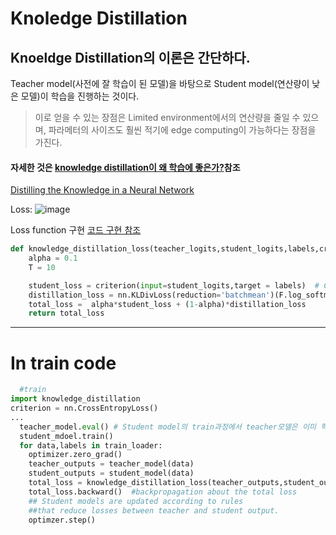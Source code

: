 #  Knoledge Distillation 
## Knoeldge Distillation의 이론은 간단하다.
Teacher model(사전에 잘 학습이 된 모델)을 바탕으로 Student model(연산량이 낮은 모델)이 학습을 진행하는 것이다.
> 이로 얻을 수 있는 장점은 Limited environment에서의 연산량을 줄일 수 있으며, 파라메터의 사이즈도 훨씬 적기에 edge computing이 가능하다는 장점을 가진다. 
#### 자세한 것은 [knowledge distillation이 왜 학습에 좋은가?](https://www.microsoft.com/en-us/research/blog/three-mysteries-in-deep-learning-ensemble-knowledge-distillation-and-self-distillation/)참조
[Distilling the Knowledge in a Neural Network](https://arxiv.org/abs/1503.02531)

Loss: ![image](https://user-images.githubusercontent.com/45085563/207545304-c8b30b4f-a63e-45e4-ad1f-57fff6a984bd.png)  

Loss function 구현  [코드 구현 참조](https://re-code-cord.tistory.com/entry/Knowledge-Distillation-1)
```python
def knowledge_distillation_loss(teacher_logits,student_logits,labels,criterion = F.cross_entropy):
    alpha = 0.1
    T = 10

    student_loss = criterion(input=student_logits,target = labels)  # Calculate the loss about the Student model
    distillation_loss = nn.KLDivLoss(reduction='batchmean')(F.log_softmax(student_logits/T, dim=1), F.softmax(teacher_logits/T, dim=1)) * (T * T)
    total_loss =  alpha*student_loss + (1-alpha)*distillation_loss
    return total_loss
```

-----------
# In train code

```python
  #train
import knowledge_distillation
criterion = nn.CrossEntropyLoss()
...
  teacher_model.eval() # Student model의 train과정에서 teacher모델은 이미 학습이 완료된 상태, 학습을 진행하면 안된다. 
  student_mdoel.train()
  for data,labels in train_loader:
    optimizer.zero_grad()
    teacher_outputs = teacher_model(data)
    student_outputs = student_model(data)
    total_loss = knowledge_distillation_loss(teacher_outputs,student_outputs,labels,criterion)
    total_loss.backward()  #backpropagation about the total loss
    ## Student models are updated according to rules 
    ##that reduce losses between teacher and student output.
    optimzer.step()
    
```
